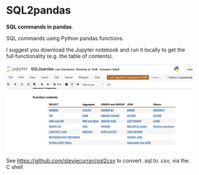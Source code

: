 # SQL2pandas

**SQL commands in pandas**. 

SQL commands using Python pandas functions. 

I suggest you download the Jupyter notebook and run it locally to get the full functionality (e.g. the table of contents).

![](https://raw.githubusercontent.com/steviecurran/portfolio/refs/heads/main/assets/img/Jupyter_example.png)

See https://github.com/steviecurran/sql2csv to convert .sql to .csv, via the C shell
